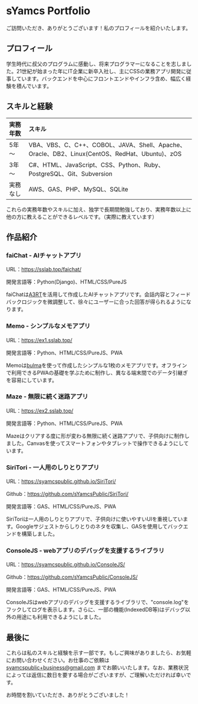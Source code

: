 # sYamcs Portfolio

ご訪問いただき、ありがとうございます！私のプロフィールを紹介いたします。

## プロフィール
学生時代に叔父のプログラムに感動し、将来プログラマーになることを志しました。21世紀が始まった年にIT企業に新卒入社し、主にCSSの業務アプリ開発に従事しています。バックエンドを中心にフロントエンドやインフラ含め、幅広く経験を積んでいます。

## スキルと経験

|実務年数|スキル
|:-|:-
|5年～|VBA、VBS、C、C++、COBOL、JAVA、Shell、Apache、Oracle、DB2、Linux(CentOS、RedHat、Ubuntu)、zOS
|3年～|C#、HTML、JavaScript、CSS、Python、Ruby、PostgreSQL、Git、Subversion
|実務なし|AWS、GAS、PHP、MySQL、SQLite

これらの実務年数やスキルに加え、独学で長期間勉強しており、実務年数以上に他の方に教えることができるレベルです。（実際に教えています）

## 作品紹介

### faiChat - AIチャットアプリ
URL：https://sslab.top/faichat/

開発言語等：Python(Django)、HTML/CSS/PureJS  

faiChatは[A3RT](https://a3rt.recruit.co.jp/)を活用して作成したAIチャットアプリです。会話内容とフィードバックロジックを微調整して、徐々にユーザーに合った回答が得られるようになります。

### Memo - シンプルなメモアプリ
URL：https://ex1.sslab.top/

開発言語等：Python、HTML/CSS/PureJS、PWA

Memoは[bulma](https://bulma.io/)を使って作成したシンプルな1枚のメモアプリです。オフラインで利用できるPWAの基礎を学ぶために制作し、異なる端末間でのデータ引継ぎを容易にしています。

### Maze - 無限に続く迷路アプリ
URL：https://ex2.sslab.top/

開発言語等：Python、HTML/CSS/PureJS、PWA

Mazeはクリアする度に形が変わる無限に続く迷路アプリで、子供向けに制作しました。Canvasを使ってスマートフォンやタブレットで操作できるようにしています。

### SiriTori - 一人用のしりとりアプリ
URL：https://syamcspublic.github.io/SiriTori/  

Github：https://github.com/sYamcsPublic/SiriTori/

開発言語等：GAS、HTML/CSS/PureJS、PWA

SiriToriは一人用のしりとりアプリで、子供向けに使いやすいUIを重視しています。Googleサジェストからしりとりのネタを収集し、GASを使用してバックエンドを構築しました。

### ConsoleJS - webアプリのデバッグを支援するライブラリ
URL：https://syamcspublic.github.io/ConsoleJS/

Github：https://github.com/sYamcsPublic/ConsoleJS/

開発言語等：GAS、HTML/CSS/PureJS、PWA

ConsoleJSはwebアプリのデバッグを支援するライブラリで、"console.log"をフックしてログを表示します。さらに、一部の機能(IndexedDB等)はデバッグ以外の用途にも利用できるようにしました。

## 最後に
これらは私のスキルと経験を示す一部です。もしご興味がありましたら、お気軽にお問い合わせください。お仕事のご依頼は syamcspublic+business@gmail.com までお願いいたします。なお、業務状況によっては返信に数日を要する場合がございますが、ご理解いただければ幸いです。

お時間を割いていただき、ありがとうございました！
